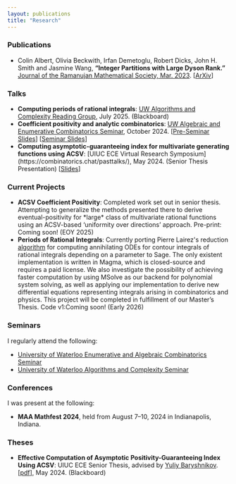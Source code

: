 ```yaml
---
layout: publications
title: "Research"
---
```


<h3>Publications</h3>
<ul>
  <li> Colin Albert, Olivia Beckwith, Irfan Demetoglu, Robert Dicks, John H. Smith and Jasmine Wang, <b>“Integer Partitions with Large Dyson Rank.”</b>  
<a href="https://jrms.ramanujanmathsociety.org/archieves/v38-1.html">Journal of the Ramanujan Mathematical Society, Mar. 2023</a>. [<a href='https://arxiv.org/abs/2203.08987'>ArXiv</a>]</li>
</ul> 

<h3>Talks</h3>
<ul>
  <li> <b>Computing periods of rational integrals</b>: <a href='https://algcomp.uwaterloo.ca/events/ac-reading-group/'>UW Algorithms and Complexity Reading Group</a>, July 2025. (Blackboard) </li>
  <li> <b>Coefficient positivity and analytic combinatorics</b>: <a href='https://combinatorics.chat/pasttalks/'>UW Algebraic and Enumerative Combinatorics Seminar</a>, October 2024. [<a href='/talks_posters/10_03_24_Talk_PRE_SEMINAR.pdf'>Pre-Seminar Slides</a>] [<a href='/talks_posters/10_03_24_Talk_SEMINAR.pdf'>Seminar Slides</a>] </li>
  <li> <b>Computing asymptotic-guaranteeing index for multivariate generating functions using ACSV</b>: [UIUC ECE Virtual Research Symposium](https://combinatorics.chat/pasttalks/), May 2024. (Senior Thesis Presentation) [<a href='/talks_posters/ECE_499_Research_Symposium_Presentation.pdf'>Slides</a>] </li>
</ul> 


<h3>Current Projects</h3>
<ul>
    <li><b>ACSV Coefficient Positivity</b>: Completed work set out in senior thesis. Attempting to generalize the methods presented there to derive eventual-positivity for *large* class of multivariate rational functions using an ACSV-based ‘uniformity over directions’ approach. Pre-print: Coming soon! (EOY 2025)</li>
    <li><b>Periods of Rational Integrals</b>: Currently porting Pierre Lairez's reduction <a href = 'https://www.ams.org/journals/mcom/2016-85-300/S0025-5718-2015-03054-3/'>algorithm</a> for computing annihilating ODEs for contour integrals of rational integrals depending on a parameter to Sage. The only existent implementation is written in Magma, which is closed-source and requires a paid license. We also investigate the possibility of achieving faster computation by using MSolve as our backend for polynomial system solving, as well as applying our implementation to derive new differential equations representing integrals arising in combinatorics and physics. This project will be completed in fulfillment of our Master’s Thesis. Code v1:Coming soon! (Early 2026)</li>

</ul>

<h3>Seminars</h3>
I regularly attend the following:
<ul>
    <li><a href="https://combinatorics.chat">University of Waterloo Enumerative and Algebraic Combinatorics Seminar</a></li>
    <li><a href="https://algcomp.uwaterloo.ca/events/"> University of Waterloo Algorithms and Complexity Seminar</a></li>
</ul>

<h3>Conferences</h3>
I was present at the following:
<ul>
    <li><b>MAA Mathfest 2024</b>, held from August 7–10, 2024 in Indianapolis, Indiana.</li>
</ul>

<h3>Theses</h3>
<ul>
    <li><b>Effective Computation of Asymptotic Positivity-Guaranteeing Index Using ACSV</b>: UIUC ECE Senior Thesis, advised by <a href='https://ymb.web.illinois.edu/'>Yuliy Baryshnikov</a>. [<a href='/theses/ECE_499_Thesis_FIRST_DRAFT.pdf/'>pdf</a>], May 2024. (Blackboard)</li>
<ul>